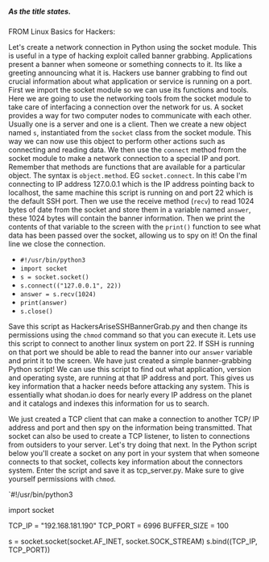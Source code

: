 ##### As the title states.
FROM Linux Basics for Hackers:

Let's create a network connection in Python using the socket module. 
This is useful in a type of hacking exploit called banner grabbing. Applications present a banner when someone or something connects to it. Its like a greeting announcing what it is. Hackers use banner grabbing to find out crucial information about what application or service is running on a port. 
First we import the socket module so we can use its functions and tools. Here we are going to use the networking tools from the socket module to take care of interfacing a connection over the network for us. A socket provides a way for two computer nodes to communicate with each other.
Usually one is a server and one is a client.
Then we create a new object named `s`, instantiated from the `socket` class from the socket module. This way we can now use this object to perform other actions such as connecting and reading data.
We then use the `connect` method from the socket module to make a network connection to a special IP and port. Remember that methods are functions that are available for a particular object. The syntax is `object.method`. EG `socket.connect`. In this cabe I'm connecting to IP address 127.0.0.1 which is the IP address pointing back to localhost, the same machine this script is running on and port 22 which is the default SSH port. 
Then we use the receive method (`recv`) to read 1024 bytes of date from the socket and store them in a variable named `answer`, these 1024 bytes will contain the banner information. Then we print the contents of that variable to the screen with the `print()` function to see what data has been passed over the socket, allowing us to spy on it! On the final line we close the connection.

- `#!/usr/bin/python3`
- `import socket`
- `s = socket.socket()`
- `s.connect(("127.0.0.1", 22))`
- `answer = s.recv(1024)`
- `print(answer)`
- `s.close()`

Save this script as HackersAriseSSHBannerGrab.py and then change its permissions using the `chmod` command so that you can execute it.
Lets use this script to connect to another linux system on port 22. If SSH is running on that port we should be able to read the banner into our `answer` variable and print it to the screen.
We have just created a simple banner-grabbing Python script! We can use this script to find out what application, version and operating syste, are running at that IP address and port. This gives us key information that a hacker needs before attacking any system. This is essentially what shodan.io does for nearly every IP address on the planet and it catalogs and indexes this information for us to search.

We just created a TCP client that can make a connection to another TCP/ IP address and port and then spy on the information being transmitted. That socket can also be used to create a TCP listener, to listen to connections from outsiders to your server. Let's try doing that next.
 In the Python script below you'll create a socket on any port in your system that when someone connects to that socket, collects key information about the connectors system.
 Enter the script and save it as tcp_server.py. Make sure to give yourself permissions with `chmod`.
 
 `#!/usr/bin/python3
 
 import socket
 
 TCP_IP = "192.168.181.190"
 TCP_PORT = 6996
 BUFFER_SIZE = 100
 
 s = socket.socket(socket.AF_INET, socket.SOCK_STREAM)
 s.bind((TCP_IP, TCP_PORT))
 
 
 
 
 
 
 
 
 
 
